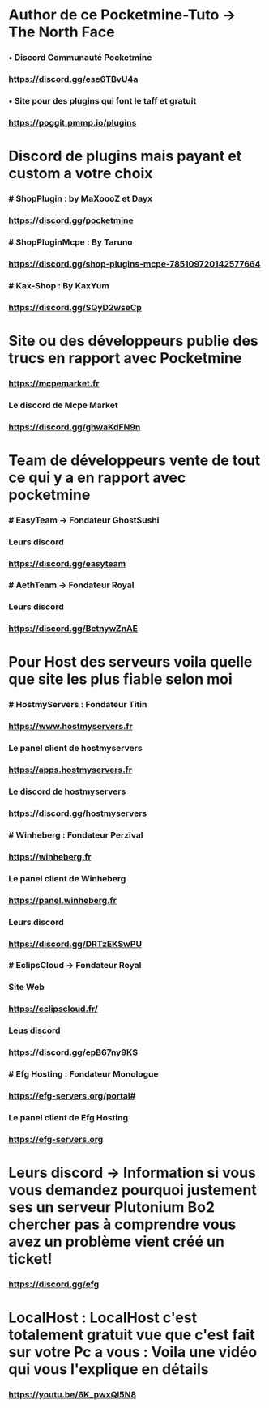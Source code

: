 # Author de ce Pocketmine-Tuto -> The North Face

### • Discord Communauté Pocketmine
### https://discord.gg/ese6TBvU4a

### • Site pour des plugins qui font le taff et gratuit
### https://poggit.pmmp.io/plugins

# Discord de plugins mais payant et custom a votre choix

### # ShopPlugin : by MaXoooZ et Dayx
### https://discord.gg/pocketmine

### # ShopPluginMcpe : By Taruno
### https://discord.gg/shop-plugins-mcpe-785109720142577664

### # Kax-Shop : By KaxYum
### https://discord.gg/SQyD2wseCp

# Site ou des développeurs publie des trucs en rapport avec Pocketmine
### https://mcpemarket.fr

### Le discord de Mcpe Market 
### https://discord.gg/ghwaKdFN9n

# Team de développeurs vente de tout ce qui y a en rapport avec pocketmine 

### # EasyTeam -> Fondateur GhostSushi

### Leurs discord 
### https://discord.gg/easyteam

### # AethTeam -> Fondateur Royal

### Leurs discord
### https://discord.gg/BctnywZnAE

# Pour Host des serveurs voila quelle que site les plus fiable selon moi

### # HostmyServers : Fondateur Titin
### https://www.hostmyservers.fr

### Le panel client de hostmyservers
### https://apps.hostmyservers.fr

### Le discord de hostmyservers 
### https://discord.gg/hostmyservers

### # Winheberg : Fondateur Perzival
### https://winheberg.fr

### Le panel client de Winheberg
### https://panel.winheberg.fr

### Leurs discord
### https://discord.gg/DRTzEKSwPU

### # EclipsCloud -> Fondateur Royal

### Site Web
### https://eclipscloud.fr/

### Leus discord
### https://discord.gg/epB67ny9KS

### # Efg Hosting : Fondateur Monologue
### https://efg-servers.org/portal#

### Le panel client de Efg Hosting
### https://efg-servers.org

# Leurs discord -> Information si vous vous demandez pourquoi justement ses un serveur Plutonium Bo2 chercher pas à comprendre vous avez un problème vient créé un ticket!
### https://discord.gg/efg

# LocalHost : LocalHost c'est totalement gratuit vue que c'est fait sur votre Pc a vous : Voila une vidéo qui vous l'explique en détails
### https://youtu.be/6K_pwxQl5N8

